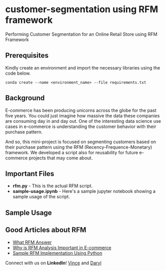 # customer-segmentation using RFM framework
Performing Customer Segmentation for an Online Retail Store using RFM Framework

## Prerequisites

Kindly create an environment and import the necessary libraries using the code below.

` conda create --name <environment_name> --file requirements.txt `

## Background
E-commerce has been producing unicorns across the globe for the past five years. You could just imagine how massive the data these companies are consuming day in and day out. One of the interesting data science use cases in e-commerce is understanding the customer behavior with their purchase pattern. 

And so, this mini-project is focused on segmenting customers based on their purchase pattern using the RFM (Recency-Frequence-Monetary) framework. We developed a script also for reusability for future e-commerce projects that may come about.

## Important Files
- **rfm.py** - This is the actual RFM script.
- **sample-usage.ipynb** - Here's a sample jupyter notebook showing a sample usage of the script.

## Sample Usage


## Good Articles about RFM
- [What RFM Answer](https://www.putler.com/rfm-analysis/)
- [Why is RFM Analysis Important in E-commerce](https://postfunnel.com/rfm-analysis-important-e-commerce/)
- [Sample RFM Implementation Using Python](https://towardsdatascience.com/find-your-best-customers-with-customer-segmentation-in-python-61d602f9eee6)



Connect with us on **LinkedIn**! [Vince](https://www.linkedin.com/in/joseph-vince-vertulfo-65bb6a102/) and [Daryl](https://www.linkedin.com/in/daryl-tang-a4b07315a/)
